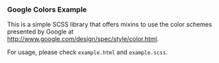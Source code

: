 ### Google Colors Example

This is a simple SCSS library that offers mixins to use the color schemes presented by Google at http://www.google.com/design/spec/style/color.html.

For usage, please check `example.html` and `example.scss`.
